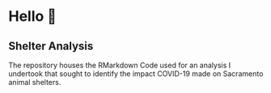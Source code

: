 # Hello 👋

## Shelter Analysis

The repository houses the RMarkdown Code used for an analysis I undertook that sought to identify the impact COVID-19 made on Sacramento animal shelters. 
